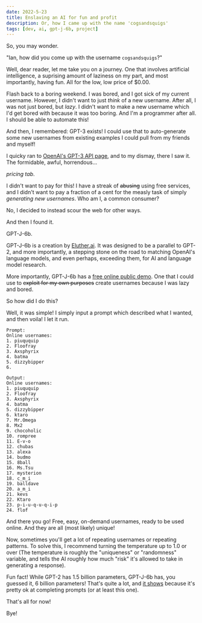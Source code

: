 ```yaml
---
date: 2022-5-23
title: Enslaving an AI for fun and profit
description: Or, how I came up with the name 'cogsandsquigs'
tags: [dev, ai, gpt-j-6b, project]
---
```


So, you may wonder.

"Ian, how did you come up with the username `cogsandsquigs`?"

Well, dear reader, let me take you on a journey. One that involves
artificial intelligence, a suprising amount of laziness on my part,
and most importantly, having fun. All for the low, low price of
$0.00.

Flash back to a boring weekend. I was bored, and I got sick of my
current username. However, I didn't want to just _think_ of a new
username. After all, I was not just bored, but _lazy_. I didn't want
to make a new username which I'd get bored with because it was too
boring. And I'm a programmer after all. I should be able to automate
this!

And then, I remembered: GPT-3 exists! I could use that to
auto-generate some new usernames from existing examples I could pull
from my friends and myself!

I quicky ran to [OpenAI's GPT-3 API page](https://openai.com/api),
and to my dismay, there I saw it. The formidable, awful, horrendous...

_pricing tab_.

I didn't want to pay for this! I have a streak of ~~abusing~~ using
free services, and I didn't want to pay a fraction of a cent for the
measly task of simply _generating new usernames_. Who am I, a common
consumer?

No, I decided to instead scour the web for other ways.

And then I found it.

GPT-J-6b.

GPT-J-6b is a creation by [Eluther.ai](https://eluther.ai). It was
designed to be a parallel to GPT-2, and more importantly, a stepping
stone on the road to matching OpenAI's language models, and even
perhaps, exceeding them, for AI and language model research.

More importantly, GPT-J-6b has a
[free online public demo](https://6b.eluther.ai). One that I could use
to ~~exploit for my own purposes~~ create usernames because I was
lazy and bored.

So how did I do this?

Well, it was simple! I simply input a prompt which described what I wanted,
and then voila! I let it run.

```
Prompt:
Online usernames:
1. piuququip
2. Floofray
3. Axsphyrix
4. batma
5. dizzybipper
6.

Output:
Online usernames:
1. piuququip
2. Floofray
3. Axsphyrix
4. batma
5. dizzybipper
6. ktaro
7. Mr.Omega
8. Mx2
9. chocoholic
10. rompree
11. E-v-o
12. chubas
13. alexa
14. budmo
15. 8ball
16. Ms.Tsu
17. mysterion
18. c_m_i
19. balldave
20. a_m_i
21. kevs
22. Ktaro
23. p-i-u-q-u-q-i-p
24. flof
```

And there you go! Free, easy, on-demand usernames, ready to be
used online. And they are all (most likely) unique!

Now, sometimes you'll get a lot of repeating usernames or repeating
patterns. To solve this, I recommend turning the temperature up
to 1.0 or over (The temperature is roughly the "uniqueness" or
"randomness" variable, and tells the AI roughly how much "risk"
it's allowed to take in generating a response).

Fun fact! While GPT-2 has 1.5 billion parameters, GPT-J-6b has,
you guessed it, 6 billion parameters! That's quite a lot, and [it
shows](https://github.com/kingoflolz/mesh-transformer-jax/#zero-shot-evaluations)
because it's pretty ok at completing prompts (or at least
this one).

That's all for now!

Bye!
